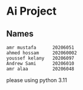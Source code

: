 # Ai Project
## Names
```
amr mustafa      20206051
ahmed hossam     202060002
youssef kelany   20206097
Andrew Sami      20206010
amr alaa         20206048
```
please using python 3.11

